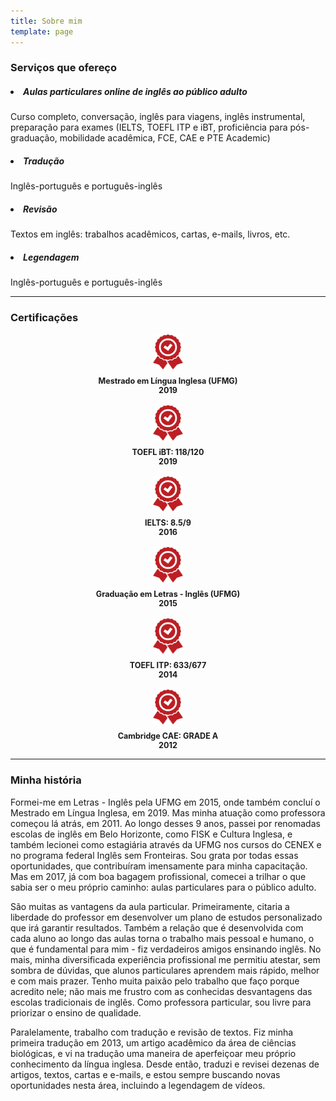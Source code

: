 ```yaml
---
title: Sobre mim
template: page
---
```


### Serviços que ofereço
##### <li> Aulas particulares online de inglês ao público adulto </li>

<div class="paragrafo">Curso completo, conversação, inglês para viagens, inglês instrumental, preparação para exames (IELTS, TOEFL ITP e iBT, proficiência para pós-graduação, mobilidade acadêmica, FCE, CAE e PTE Academic)</div>

##### <li> Tradução </li>

<div class="paragrafo">Inglês-português e português-inglês</div>

##### <li> Revisão </li>

<div class="paragrafo">Textos em inglês: trabalhos acadêmicos, cartas, e-mails, livros, etc.</div>

##### <li> Legendagem </li>

<div class="paragrafo">Inglês-português e português-inglês</div>

<hr/>

### Certificações

<div class="row">
  <div class="col-md-4" style="text-align: center">
    <div style="margin-top: 16px; margin-bottom: 8px">
      <img src="images/certificate.png" style="width: 48px" />
    </div>
    <div style="font-weight: bold; font-size: 90%">
      Mestrado em Língua Inglesa (UFMG) <br/>
      2019
    </div>
  </div>

  <div class="col-md-4" style="text-align: center">
    <div style="margin-top: 16px; margin-bottom: 8px">
      <img src="images/certificate.png" style="width: 48px" />
    </div>
    <div style="font-weight: bold; font-size: 90%">
      TOEFL iBT: 118/120 <br/>
      2019
    </div>
  </div>

  <div class="col-md-4" style="text-align: center">
    <div style="margin-top: 16px; margin-bottom: 8px">
      <img src="images/certificate.png" style="width: 48px" />
    </div>
    <div style="font-weight: bold; font-size: 90%">
      IELTS: 8.5/9 <br/>
      2016
    </div>
  </div>

  <div class="col-md-4" style="text-align: center">
    <div style="margin-top: 16px; margin-bottom: 8px">
      <img src="images/certificate.png" style="width: 48px" />
    </div>
    <div style="font-weight: bold; font-size: 90%">
      Graduação em Letras - Inglês (UFMG) <br/>
      2015
    </div>
  </div>

  <div class="col-md-4" style="text-align: center">
    <div style="margin-top: 16px; margin-bottom: 8px">
      <img src="images/certificate.png" style="width: 48px" />
    </div>
    <div style="font-weight: bold; font-size: 90%">
      TOEFL ITP: 633/677 <br/>
      2014
    </div>
  </div>

  <div class="col-md-4" style="text-align: center">
    <div style="margin-top: 16px; margin-bottom: 8px">
      <img src="images/certificate.png" style="width: 48px" />
    </div>
    <div style="font-weight: bold; font-size: 90%">
      Cambridge CAE: GRADE A <br/>
      2012
    </div>
  </div>
</div>

<hr/>

### Minha história

Formei-me em Letras - Inglês pela UFMG em 2015, onde também concluí o Mestrado em Língua Inglesa, em 2019. Mas minha atuação como professora começou lá atrás, em 2011. Ao longo desses 9 anos, passei por renomadas escolas de inglês em Belo Horizonte, como FISK e Cultura Inglesa, e também lecionei como estagiária através da UFMG nos cursos do CENEX e no programa federal Inglês sem Fronteiras. Sou grata por todas essas oportunidades, que contribuíram imensamente para minha capacitação. Mas em 2017, já com boa bagagem profissional, comecei a trilhar o que sabia ser o meu próprio caminho: aulas particulares para o público adulto.<p/>

São muitas as vantagens da aula particular. Primeiramente, citaria a liberdade do professor em desenvolver um plano de estudos personalizado que irá garantir resultados. Também a relação que é desenvolvida com cada aluno ao longo das aulas torna o trabalho mais pessoal e humano, o que é fundamental para mim - fiz verdadeiros amigos ensinando inglês. No mais, minha diversificada experiência profissional me permitiu atestar, sem sombra de dúvidas, que alunos particulares aprendem mais rápido, melhor e com mais prazer. Tenho muita paixão pelo trabalho que faço porque acredito nele; não mais me frustro com as conhecidas desvantagens das escolas tradicionais de inglês. Como professora particular, sou livre para priorizar o ensino de qualidade.

Paralelamente, trabalho com tradução e revisão de textos. Fiz minha primeira tradução em 2013, um artigo acadêmico da área de ciências biológicas, e vi na tradução uma maneira de aperfeiçoar meu próprio conhecimento da língua inglesa. Desde então, traduzi e revisei dezenas de artigos, textos, cartas e e-mails, e estou sempre buscando novas oportunidades  nesta área, incluindo a legendagem de vídeos.